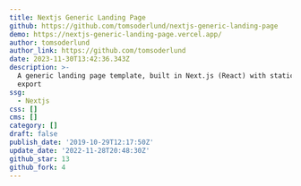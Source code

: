 ```yaml
---
title: Nextjs Generic Landing Page
github: https://github.com/tomsoderlund/nextjs-generic-landing-page
demo: https://nextjs-generic-landing-page.vercel.app/
author: tomsoderlund
author_link: https://github.com/tomsoderlund
date: 2023-11-30T13:42:36.343Z
description: >-
  A generic landing page template, built in Next.js (React) with static HTML
  export
ssg:
  - Nextjs
css: []
cms: []
category: []
draft: false
publish_date: '2019-10-29T12:17:50Z'
update_date: '2022-11-28T20:48:30Z'
github_star: 13
github_fork: 4
---
```

